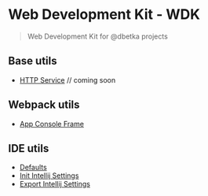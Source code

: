 # Web Development Kit - WDK

> Web Development Kit for @dbetka projects

Base utils
-----------

* [HTTP Service](docs/http-service.md) // coming soon


Webpack utils
--------------

* [App Console Frame](docs/app-console-frame.md)


IDE utils
--------------

* [Defaults](docs/defaults.md)
* [Init Intellij Settings](docs/init-intellij-settings.md)
* [Export Intellij Settings](docs/export-intellij-settings.md)

